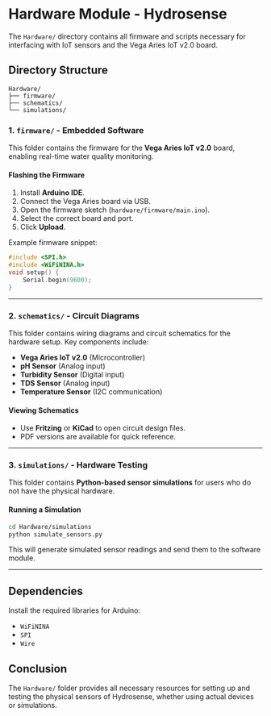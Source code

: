 # Hardware Module - Hydrosense

The `Hardware/` directory contains all firmware and scripts necessary for interfacing with IoT sensors and the Vega Aries IoT v2.0 board.

## Directory Structure

```
Hardware/
├── firmware/
├── schematics/
└── simulations/
```

### 1. `firmware/` - Embedded Software

This folder contains the firmware for the **Vega Aries IoT v2.0** board, enabling real-time water quality monitoring.

#### Flashing the Firmware
1. Install **Arduino IDE**.
2. Connect the Vega Aries board via USB.
3. Open the firmware sketch (`hardware/firmware/main.ino`).
4. Select the correct board and port.
5. Click **Upload**.

Example firmware snippet:
```c
#include <SPI.h>
#include <WiFiNINA.h>
void setup() {
    Serial.begin(9600);
}
```

---

### 2. `schematics/` - Circuit Diagrams

This folder contains wiring diagrams and circuit schematics for the hardware setup. Key components include:
- **Vega Aries IoT v2.0** (Microcontroller)
- **pH Sensor** (Analog input)
- **Turbidity Sensor** (Digital input)
- **TDS Sensor** (Analog input)
- **Temperature Sensor** (I2C communication)

#### Viewing Schematics
- Use **Fritzing** or **KiCad** to open circuit design files.
- PDF versions are available for quick reference.

---

### 3. `simulations/` - Hardware Testing

This folder contains **Python-based sensor simulations** for users who do not have the physical hardware.

#### Running a Simulation
```bash
cd Hardware/simulations
python simulate_sensors.py
```

This will generate simulated sensor readings and send them to the software module.

---

## Dependencies
Install the required libraries for Arduino:
- `WiFiNINA`
- `SPI`
- `Wire`

## Conclusion
The `Hardware/` folder provides all necessary resources for setting up and testing the physical sensors of Hydrosense, whether using actual devices or simulations.


